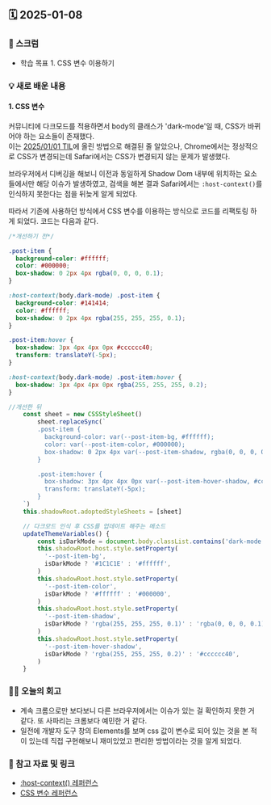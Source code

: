 ## 🗓️ 2025-01-08

### 🐌 스크럼

- 학습 목표 1. CSS 변수 이용하기

### 💡 새로 배운 내용

#### 1. CSS 변수

커뮤니티에 다크모드를 적용하면서 body의 클래스가 'dark-mode'일 때, CSS가 바뀌어야 하는 요소들이 존재했다. <br />
이는 [2025/01/01 TIL](https://github.com/100-hours-a-week/hazel.park-til/blob/main/Jan/2025-01-06.md)에 올린 방법으로 해결된 줄 알았으나, Chrome에서는 정상적으로 CSS가 변경되는데 Safari에서는 CSS가 변경되지 않는 문제가 발생했다. <br />

브라우저에서 디버깅을 해보니 이전과 동일하게 Shadow Dom 내부에 위치하는 요소들에서만 해당 이슈가 발생하였고, 검색을 해본 결과 Safari에서는 `:host-context()`를 인식하지 못한다는 점을 뒤늦게 알게 되었다. <br />

따라서 기존에 사용하던 방식에서 CSS 변수를 이용하는 방식으로 코드를 리팩토링 하게 되었다. 코드는 다음과 같다.

```css
/*개선하기 전*/

.post-item {
  background-color: #ffffff;
  color: #000000;
  box-shadow: 0 2px 4px rgba(0, 0, 0, 0.1);
}

:host-context(body.dark-mode) .post-item {
  background-color: #141414;
  color: #ffffff;
  box-shadow: 0 2px 4px rgba(255, 255, 255, 0.1);
}

.post-item:hover {
  box-shadow: 3px 4px 4px 0px #cccccc40;
  transform: translateY(-5px);
}

:host-context(body.dark-mode) .post-item:hover {
  box-shadow: 3px 4px 4px 0px rgba(255, 255, 255, 0.2);
}
```

```js
//개선한 뒤
    const sheet = new CSSStyleSheet()
        sheet.replaceSync(`
        .post-item {
          background-color: var(--post-item-bg, #ffffff);
          color: var(--post-item-color, #000000);
          box-shadow: 0 2px 4px var(--post-item-shadow, rgba(0, 0, 0, 0.1));
        }

        .post-item:hover {
          box-shadow: 3px 4px 4px 0px var(--post-item-hover-shadow, #cccccc40);
          transform: translateY(-5px);
        }
    `)
    this.shadowRoot.adoptedStyleSheets = [sheet]

    // 다크모드 인식 후 CSS를 업데이트 해주는 메소드
    updateThemeVariables() {
        const isDarkMode = document.body.classList.contains('dark-mode')
        this.shadowRoot.host.style.setProperty(
          '--post-item-bg',
          isDarkMode ? '#1C1C1E' : '#ffffff',
        )
        this.shadowRoot.host.style.setProperty(
          '--post-item-color',
          isDarkMode ? '#ffffff' : '#000000',
        )
        this.shadowRoot.host.style.setProperty(
          '--post-item-shadow',
          isDarkMode ? 'rgba(255, 255, 255, 0.1)' : 'rgba(0, 0, 0, 0.1)',
        )
        this.shadowRoot.host.style.setProperty(
          '--post-item-hover-shadow',
          isDarkMode ? 'rgba(255, 255, 255, 0.2)' : '#cccccc40',
        )
    }
```

### 👏🏻 오늘의 회고

- 계속 크롬으로만 보다보니 다른 브라우저에서는 이슈가 있는 걸 확인하지 못한 거 같다. 또 사파리는 크롬보다 예민한 거 같다.
- 일전에 개발자 도구 창의 Elements를 보며 css 값이 변수로 되어 있는 것을 본 적이 있는데 직접 구현해보니 재미있었고 편리한 방법이라는 것을 알게 되었다.

### 🔗 참고 자료 및 링크

- [:host-context() 레퍼런스](https://developer.mozilla.org/en-US/docs/Web/CSS/:host-context)
- [CSS 변수 레퍼런스](https://developer.mozilla.org/ko/docs/Web/CSS/Using_CSS_custom_properties)
